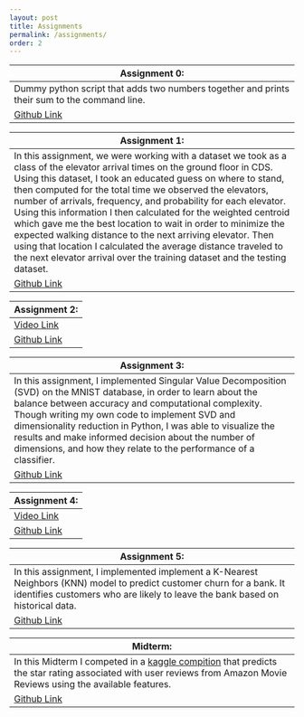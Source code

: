 ```yaml
---
layout: post
title: Assignments
permalink: /assignments/
order: 2
---
```


|Assignment 0:|
|-------------|
|Dummy python script that adds two numbers together and prints their sum to the command line.|
|[Github Link](https://github.com/tsmuskin/tsmuskin-assignment-0)|

|Assignment 1:|
|-------------|
|In this assignment, we were working with a dataset we took as a class of the elevator arrival times on the ground floor in CDS. Using this dataset, I took an educated guess on where to stand, then computed for the total time we observed the elevators, number of arrivals, frequency, and probability for each elevator. Using this information I then calculated for the weighted centroid which gave me the best location to wait in order to minimize the expected walking distance to the next arriving elevator. Then using that location I calculated the average distance traveled to the next elevator arrival over the training dataset and the testing dataset.|
|[Github Link](https://github.com/tsmuskin/tsmuskin-assignment-1)|

|Assignment 2:|
|-------------|
|[Video Link](https://youtu.be/4m3u8rf7LuI)|
|[Github Link](https://github.com/tsmuskin/tsmuskin-assignment-2)|

|Assignment 3:|
|-------------|
|In this assignment, I implemented Singular Value Decomposition (SVD) on the MNIST database, in order to learn about the balance between accuracy and computational complexity. Though writing my own code to implement SVD and dimensionality reduction in Python, I was able to visualize the results and make informed decision about the number of dimensions, and how they relate to the performance of a classifier.
|[Github Link](https://github.com/tsmuskin/tsmuskin-assignment-3)|

|Assignment 4:|
|-------------|
|[Video Link](https://www.youtube.com/watch?v=7HnmZglcCro)|
|[Github Link](https://github.com/tsmuskin/tsmuskin-assignment-4)|

|Assignment 5:|
|-------------|
|In this assignment, I implemented  implement a K-Nearest Neighbors (KNN) model to predict customer churn for a bank. It identifies customers who are likely to leave the bank based on historical data.|
|[Github Link](https://github.com/tsmuskin/tsmuskin-assignment-5)|

|Midterm:|
|-------------|
|In this Midterm I competed in a [kaggle compition](https://www.kaggle.com/competitions/cs-506-midterm-fall-2024/overview) that predicts the star rating associated with user reviews from Amazon Movie Reviews using the available features.|
|[Github Link](https://github.com/tsmuskin/tsmuskin-Midterm/tree/master)|